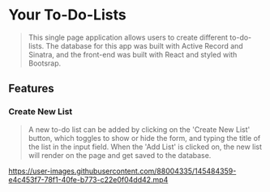 # Your To-Do-Lists
> This single page application allows users to create different to-do-lists. The database for this app was built with Active Record and Sinatra, and the front-end was built with React and styled with Bootsrap.

## Features
### Create New List
> A new to-do list can be added by clicking on the 'Create New List' button, which toggles to show or hide the form, and typing the title of the list in the input field. When the 'Add List' is clicked on, the new list will render on the page and get saved to the database.

https://user-images.githubusercontent.com/88004335/145484359-e4c453f7-78f1-40fe-b773-c22e0f04dd42.mp4


